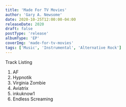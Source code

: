 ```yaml
---
title: 'Made For TV Movies'
author: 'Gary A. Newsome'
date: 2020-10-25T12:00:00-04:00
releaseDate: 2020
draft: false
postType: 'release'
albumType: 'EP'
coverImg: 'made-for-tv-movies'
tags: ['Music', 'Instrumental', 'Alternative Rock']
---
```


Track Listing

1. AF
2. Hypnotik
3. Virginia Zombie
4. Aviatrix
5. inkuknow1
6. Endless Screaming

